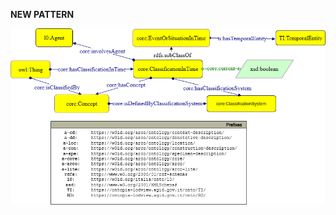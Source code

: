 **NEW PATTERN**


![Agent pattern graph](https://github.com/ICCD-MiBACT/ArCo/blob/DEV-1.3.0/ArCo-release/test/2.0/ClassificationInTime/ClassificationInTime-Pattern.png?raw=true)

